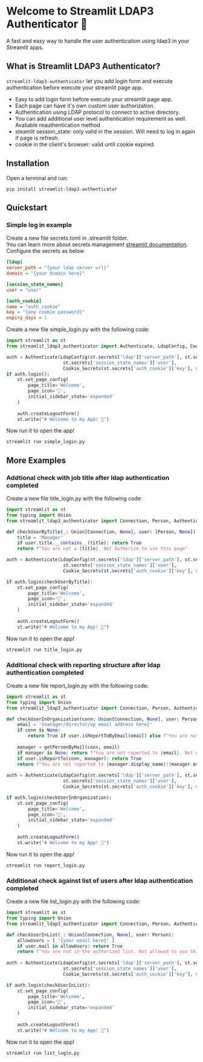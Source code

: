 # Welcome to Streamlit LDAP3 Authenticator 🔑
A fast and easy way to handle the user authentication using ldap3 in your Streamlit apps.

## What is Streamlit LDAP3 Authenticator?
`streamlit-ldap3-authenticator` let you add login form and execute authentication before execute your streamlit page app.
* Easy to add login form before execute your streamlit page app.
* Each page can have it's own custom user authorization.
* Authentication using LDAP protocol to connect to active directory.
* You can add additional user level authentication requirement as well.
Avaliable reauthentication method
* steamlit session_state: only valid in the session. Will need to log in again if page is refresh.
* cookie in the client's browser: valid until cookie expired.


## Installation
Open a terminal and run:
``` terminal
pip install streamlit-ldap3-authenticator
```


## Quickstart
### Simple log in example
Create a new file secrets.toml in .streamlit folder.\
You can learn more about secrets management [streamlit documentation](https://docs.streamlit.io/streamlit-community-cloud/deploy-your-app/secrets-management).\
Configure the secrets as below
``` ini
[ldap]
server_path = "{your ldap server url}"
domain = "{your domain here}"

[session_state_names]
user = "user"

[auth_cookie]
name = "auth_cookie"
key = "{any cookie password}"
expiry_days = 1
```
Create a new file simple_login.py with the following code:
``` python
import streamlit as st
from streamlit_ldap3_authenticator import Authenticate, LdapConfig, Cookie_Secrets

auth = Authenticate(LdapConfig(st.secrets['ldap']['server_path'], st.secrets['ldap']['domain']),
                     st.secrets['session_state_names']['user'],
                     Cookie_Secrets(st.secrets['auth_cookie']['key'], st.secrets['auth_cookie']['name'], st.secrets['auth_cookie']['expiry_days']))
if auth.login():
    st.set_page_config(
        page_title='Welcome',
        page_icon='👋',
        initial_sidebar_state='expanded'
    )
    
    auth.createLogoutForm()
    st.write("# Welcome to my App! 👋")
```
Now run it to open the app!
``` terminal
streamlit run simple_login.py
```


## More Examples
### Addtional check with job title after ldap authentication completed
Create a new file title_login.py with the following code:
``` python
import streamlit as st
from typing import Union
from streamlit_ldap3_authenticator import Connection, Person, Authenticate, LdapConfig, Cookie_Secrets

def checkUserByTitle(_: Union[Connection, None], user: [Person, None]):
    title = 'Manager'
    if user.title.__contains__(title): return True
    return f"You are not a {title}. Not Authorize to use this page"

auth = Authenticate(LdapConfig(st.secrets['ldap']['server_path'], st.secrets['ldap']['domain']),
                     st.secrets['session_state_names']['user'],
                     Cookie_Secrets(st.secrets['auth_cookie']['key'], st.secrets['auth_cookie']['name'], st.secrets['auth_cookie']['expiry_days']))

if auth.login(checkUserByTitle):
    st.set_page_config(
        page_title='Welcome',
        page_icon='👋',
        initial_sidebar_state='expanded'
    )
    
    auth.createLogoutForm()
    st.write("# Welcome to my App! 👋")
```
Now run it to open the app!
``` terminal
streamlit run title_login.py
```


### Additional check with reporting structure after ldap authentication completed
Create a new file report_login.py with the following code:
``` python
import streamlit as st
from typing import Union
from streamlit_ldap3_authenticator import Connection, Person, Authenticate, LdapConfig, Cookie_Secrets, getPersonByMail

def checkUserInOrganization(conn: Union[Connection, None], user: Person):
    email = '{manager/director/vp email address here}'
    if conn is None:
        return True if user.isReportToByEmail(email) else f"You are not reported to {email}. Not Authorize to use this resource."
    
    manager = getPersonByMail(conn, email)
    if manager is None: return f"You are not reported to {email}. Not Authorize to use this resource."
    if user.isReportTo(conn, manager): return True
    return f"You are not reported to {manager.display_name}({manager.employee_id}). Not Authorize to use this resources"
   
auth = Authenticate(LdapConfig(st.secrets['ldap']['server_path'], st.secrets['ldap']['domain']),
                     st.secrets['session_state_names']['user'],
                     Cookie_Secrets(st.secrets['auth_cookie']['key'], st.secrets['auth_cookie']['name'], st.secrets['auth_cookie']['expiry_days']))

if auth.login(checkUserInOrganization):
    st.set_page_config(
        page_title='Welcome',
        page_icon='👋',
        initial_sidebar_state='expanded'
    )
    
    auth.createLogoutForm()
    st.write("# Welcome to my App! 👋")
```
Now run it to open the app!
``` terminal
streamlit run report_login.py
```


### Additional check against list of users after ldap authentication completed
Create a new file list_login.py with the following code:
``` python
import streamlit as st
from typing import Union
from streamlit_ldap3_authenticator import Connection, Person, Authenticate, LdapConfig, Cookie_Secrets

def checkUserInList(_: Union[Connection, None], user: Person):
    allowUsers = [ '{your email here}' ]
    if user.mail in allowUsers: return True
    return f"You are not in the authorized list. Not allowed to use this page"
   
auth = Authenticate(LdapConfig(st.secrets['ldap']['server_path'], st.secrets['ldap']['domain']),
                     st.secrets['session_state_names']['user'],
                     Cookie_Secrets(st.secrets['auth_cookie']['key'], st.secrets['auth_cookie']['name'], st.secrets['auth_cookie']['expiry_days']))

if auth.login(checkUserInList):
    st.set_page_config(
        page_title='Welcome',
        page_icon='👋',
        initial_sidebar_state='expanded'
    )
    
    auth.createLogoutForm()
    st.write("# Welcome to my App! 👋")
```
Now run it to open the app!
``` terminal
streamlit run list_login.py
```